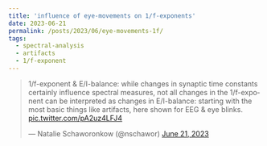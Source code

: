 ```yaml
---
title: 'influence of eye-movements on 1/f-exponents'
date: 2023-06-21
permalink: /posts/2023/06/eye-movements-1f/
tags:
  - spectral-analysis
  - artifacts
  - 1/f-exponent
---
```


<blockquote class="twitter-tweet"><p lang="en" dir="ltr">1/f-exponent &amp; E/I-balance: while changes in synaptic time constants certainly influence spectral measures, not all changes in the 1/f-exponent can be interpreted as changes in E/I-balance: starting with the most basic things like artifacts, here shown for EEG &amp; eye blinks. <a href="https://t.co/pA2uz4LFJ4">pic.twitter.com/pA2uz4LFJ4</a></p>&mdash; Natalie Schaworonkow (@nschawor) <a href="https://twitter.com/nschawor/status/1671526818174623753?ref_src=twsrc%5Etfw">June 21, 2023</a></blockquote> <script async src="https://platform.twitter.com/widgets.js" charset="utf-8"></script> 